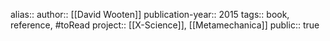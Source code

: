 alias::
author:: [[David Wooten]] 
publication-year:: 2015
tags:: book, reference, #toRead 
project:: [[X-Science]], [[Metamechanica]] 
public:: true